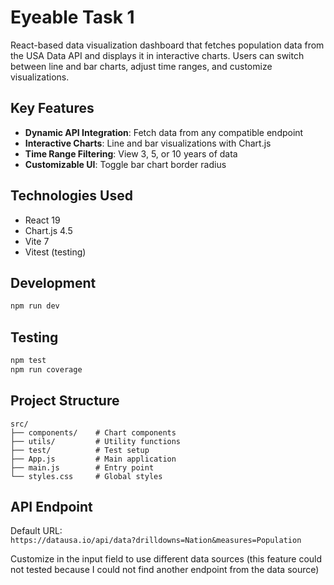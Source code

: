 # Eyeable Task 1

React-based data visualization dashboard that fetches population data from the USA Data API and displays it in interactive charts. Users can switch between line and bar charts, adjust time ranges, and customize visualizations.

## Key Features

- **Dynamic API Integration**: Fetch data from any compatible endpoint
- **Interactive Charts**: Line and bar visualizations with Chart.js
- **Time Range Filtering**: View 3, 5, or 10 years of data
- **Customizable UI**: Toggle bar chart border radius

## Technologies Used

- React 19
- Chart.js 4.5
- Vite 7
- Vitest (testing)

## Development

```bash
npm run dev
```

## Testing

```bash
npm test
npm run coverage
```

## Project Structure

```
src/
├── components/    # Chart components
├── utils/         # Utility functions
├── test/          # Test setup
├── App.js         # Main application
├── main.js        # Entry point
└── styles.css     # Global styles
```

## API Endpoint

Default URL:  
`https://datausa.io/api/data?drilldowns=Nation&measures=Population`

Customize in the input field to use different data sources (this feature could not tested because I could not find another endpoint from the data source)
